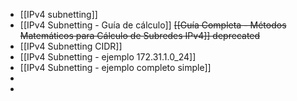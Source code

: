 - [[IPv4 subnetting]]
- [[IPv4 Subnetting - Guía de cálculo]] ~~[[Guía Completa - Métodos Matemáticos para Cálculo de Subredes IPv4]] deprecated~~
- [[IPv4 Subnetting CIDR]]
- [[IPv4 Subnetting - ejemplo 172.31.1.0_24]]
- [[IPv4 Subnetting - ejemplo completo simple]]
- 
- 